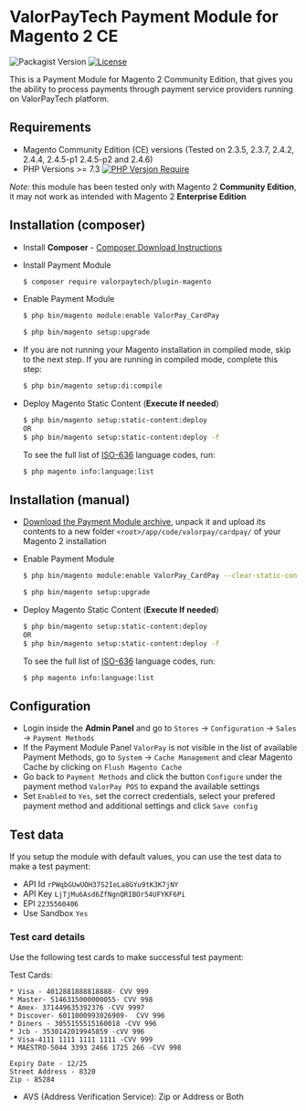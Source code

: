 # ValorPayTech Payment Module for Magento 2 CE

![Packagist Version](https://img.shields.io/packagist/v/valorpay/plugin-magento?label=stable) [![License](http://poser.pugx.org/valorpay/plugin-magento/license)](https://packagist.org/packages/valorpay/plugin-magento)

This is a Payment Module for Magento 2 Community Edition, that gives you the ability to process payments through payment service providers running on ValorPayTech platform.

## Requirements

  * Magento Community Edition (CE) versions (Tested on 2.3.5, 2.3.7, 2.4.2, 2.4.4, 2.4.5-p1 2.4.5-p2 and 2.4.6)
  * PHP Versions >= 7.3       [![PHP Version Require](http://poser.pugx.org/valorpay/plugin-magento/require/php)](https://packagist.org/packages/valorpay/plugin-magento)
  
*Note:* this module has been tested only with Magento 2 __Community Edition__, it may not work as intended with Magento 2 __Enterprise Edition__

## Installation (composer)

  * Install __Composer__ - [Composer Download Instructions](https://getcomposer.org/doc/00-intro.md)

  * Install Payment Module

    ```sh
    $ composer require valorpaytech/plugin-magento
    ```

  * Enable Payment Module

    ```sh
    $ php bin/magento module:enable ValorPay_CardPay
    ```

    ```sh
    $ php bin/magento setup:upgrade
    ```

  * If you are not running your Magento installation in compiled mode, skip to the next step. If you are running in compiled mode, complete this step:

    ```sh
    $ php bin/magento setup:di:compile
    ```

  * Deploy Magento Static Content (__Execute If needed__)

    ```sh
    $ php bin/magento setup:static-content:deploy
    OR
    $ php bin/magento setup:static-content:deploy -f 
    ```

    To see the full list of [ISO-636](http://www.loc.gov/standards/iso639-2/php/code_list.php) language codes, run:

    ```sh
    $ php magento info:language:list  
    ```

## Installation (manual)

  * [Download the Payment Module archive](https://github.com/ValorPay/plugin-magento/archive/refs/heads/main.zip), unpack it and upload its contents to a new folder ```<root>/app/code/valorpay/cardpay/``` of your Magento 2 installation

  * Enable Payment Module

    ```sh
    $ php bin/magento module:enable ValorPay_CardPay --clear-static-content
    ```

    ```sh
    $ php bin/magento setup:upgrade
    ```

  * Deploy Magento Static Content (__Execute If needed__)

    ```sh
    $ php bin/magento setup:static-content:deploy     
    OR
    $ php bin/magento setup:static-content:deploy -f 

    ```   
    To see the full list of [ISO-636](http://www.loc.gov/standards/iso639-2/php/code_list.php) language codes, run:

    ```sh
    $ php magento info:language:list  
    ```

## Configuration

  * Login inside the __Admin Panel__ and go to ```Stores``` -> ```Configuration``` -> ```Sales``` -> ```Payment Methods```
  * If the Payment Module Panel ```ValorPay``` is not visible in the list of available Payment Methods,
    go to  ```System``` -> ```Cache Management``` and clear Magento Cache by clicking on ```Flush Magento Cache```
  * Go back to ```Payment Methods``` and click the button ```Configure``` under the payment method ```ValorPay POS``` to expand the available settings
  * Set ```Enabled``` to ```Yes```, set the correct credentials, select your prefered payment method and additional settings and click ```Save config```

## Test data

If you setup the module with default values, you can use the test data to make a test payment:

  * API Id ```rPWqbGUwUOH37S2IeLa8GYu9tK3K7jNY```
  * API Key ```LjTjMu6Asd6ZfNgnQRIBOr54UFYKF6Pi```
  * EPI ```2235560406```
  * Use Sandbox ``Yes``

### Test card details

Use the following test cards to make successful test payment:

  Test Cards:

    * Visa - 4012881888818888- CVV 999
    * Master- 5146315000000055- CVV 998
    * Amex- 371449635392376 -CVV 9997
    * Discover- 6011000993026909-  CVV 996
    * Diners - 3055155515160018 -CVV 996
    * Jcb - 3530142019945859 -cVV 996
    * Visa-4111 1111 1111 1111 -CVV 999
    * MAESTRO-5044 3393 2466 1725 266 -CVV 998

    Expiry Date - 12/25
    Street Address - 8320
    Zip - 85284

  * AVS (Address Verification Service): Zip or Address or Both
